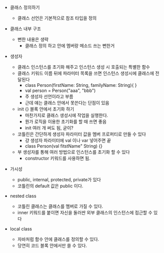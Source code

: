 - 클래스 정의하기
	- 클래스 선언은 기본적으로 참조 타입을 정의

- 클래스 내부 구조
	- 뻔한 내용은 생략
		- 클래스 정의 하고 안에 멤버랑 메소드 쓰는 뻔한거

- 생성자
	- 클래스 인스턴스를 초기화 해주고 인스턴스 생성 시 호출되는 특별한 함수
	- 클래스 키워드 이름 뒤에 파라미터 목록을 쓰면 인스턴스 생성시에 클래스에 전달된다
		- class Person(firstName: String, familyName: String){ }
		- val person = Person("aaa", "bbb")
		- 주 생성자 선언이라고 부름
		- 근데 얘는 클래스 안에서 못쓴다는 단점이 있음
	- init {} 블록 안에서 초기화 하기
		- 마찬가지로 클래스 생성시에 작업을 실행한다.
		- 뭔가 로직을 이용한 초기화를 할 때 쓰면 좋음
		- init 여러 개 써도 됨, 굳이?
	- 코틀린은 간단하게 생성자 파라미터 값을 멤버 프로퍼티로 만들 수 있다
		- 걍 생성자 파라미터에 val 이나 var 넣어주면 끝
		- class Person(val fitstName" String) {}
	- 부 생성자를 통해 여러 방법으로 인스턴스를 초기화 할 수 있다
		- constructor 키워드를 사용하면 됨.

- 가시성
	- public, internal, protected, private가 있다
	- 코틀린의 default 값은 public 이다.

- nested class
	- 코틀린 클래스는 클래스를 멤버로 가질 수 있다.
	- inner 키워드를 붙이면 자신을 둘러싼 외부 클래스의 인스턴스에 접근할 수 있다

- local class
	- 자바처럼 함수 안에 클래스를 정의할 수 있다.
	- 당연히 코드 블록 안에서만 쓸 수 있다.

